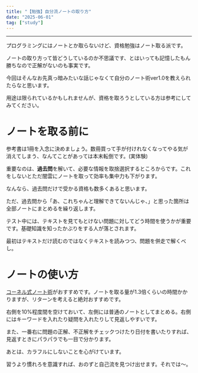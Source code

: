 ```yaml
---
title: "【勉強】自分流ノートの取り方"
date: "2025-06-01"
tag: ["study"]
---
```

___

プログラミングにはノートとか取らないけど、資格勉強はノート取る派です。

ノートの取り方って皆どうしているのか不思議です、とはいっても記憶したもん勝ちなので正解がないのも事実です。

今回はそんなお先真っ暗みたいな話じゃなくて自分のノート術ver1.0を教えられたらなと思います。

用途は限られているかもしれませんが、資格を取ろうとしている方は参考にしてみてください。

# ノートを取る前に

参考書は1冊を入念に決めましょう。数冊買って手が付けれなくなってやる気が消えてしまう、なんてことがあっては本末転倒です。(実体験)

重要なのは、**過去問**を解いて、必要な情報を取捨選択するところからです。これをしないとただ闇雲にノートを取って効率も集中力も下がります。

なんなら、過去問だけで受かる資格も数多くあると思います。

ただ、過去問から「あ、これちゃんと理解できてないんじゃ、」と思った箇所は全部ノートにまとめるを繰り返します。

テスト中には、テキストを見てもとけない問題に対してどう時間を使うかが重要です。基礎知識を知ったかぶりをする人が落とされます。

最初はテキストだけ読むのではなくテキストを読みつつ、問題を併走で解くべし。

# ノートの使い方

<span style="color: purple">[コーネル式ノート術](https://studyhacker.net/cornell-exam)</span>がおすすめです。ノートを取る量が1.3倍くらいの時間かかりますが、リターンを考えると絶対おすすめです。

右側を10%程度間を空けておいて、左側には普通のノートとしてまとめる。右側にはキーワードを入れたり疑問を入れたりして見返しやすいです。

また、一番右に問題の正解、不正解をチェックつけたり日付を書いたりすれば、見返すときにパラパラでも一目で分かります。

あとは、カラフルにしないことを心がけています。

習うより慣れろを意識すれば、おのずと自己流を見つけ出せます。それでは～。